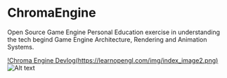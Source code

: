 # ChromaEngine
Open Source Game Engine
Personal Education exercise in understanding the tech begind Game Engine Architecture, Rendering and Animation Systems.

[!Chroma Engine Devlog(https://learnopengl.com/img/index_image2.png)](https://www.youtube.com/watch?v=YeyiEYRT1Ac)
![Alt text](https://learnopengl.com/img/index_image2.png)
